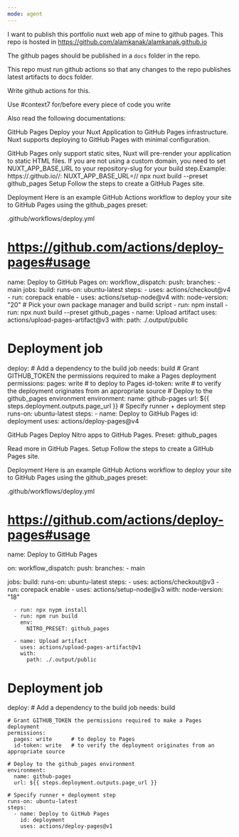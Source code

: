 ```yaml
---
mode: agent
---
```

I want to publish this portfolio nuxt web app of mine to github pages. This repo is hosted in https://github.com/alamkanak/alamkanak.github.io

The github pages should be published in a `docs` folder in the repo.

This repo must run github actions so that any changes to the repo publishes latest artifacts to docs folder.

Write github actions for this.

Use #context7 for/before every piece of code you write

Also read the following documentations:

GitHub Pages
Deploy your Nuxt Application to GitHub Pages infrastructure.
Nuxt supports deploying to GitHub Pages with minimal configuration.

GitHub Pages only support static sites, Nuxt will pre-render your application to static HTML files.
If you are not using a custom domain, you need to set NUXT_APP_BASE_URL to your repository-slug for your build step.Example: https://<user>.github.io/<repository>/: NUXT_APP_BASE_URL=/<repository>/ npx nuxt build --preset github_pages
Setup
Follow the steps to create a GitHub Pages site.

Deployment
Here is an example GitHub Actions workflow to deploy your site to GitHub Pages using the github_pages preset:

.github/workflows/deploy.yml

# https://github.com/actions/deploy-pages#usage
name: Deploy to GitHub Pages
on:
  workflow_dispatch:
  push:
    branches:
      - main
jobs:
  build:
    runs-on: ubuntu-latest
    steps:
      - uses: actions/checkout@v4
      - run: corepack enable
      - uses: actions/setup-node@v4
        with:
          node-version: "20"
      # Pick your own package manager and build script
      - run: npm install
      - run: npx nuxt build --preset github_pages
      - name: Upload artifact
        uses: actions/upload-pages-artifact@v3
        with:
          path: ./.output/public
  # Deployment job
  deploy:
    # Add a dependency to the build job
    needs: build
    # Grant GITHUB_TOKEN the permissions required to make a Pages deployment
    permissions:
      pages: write      # to deploy to Pages
      id-token: write   # to verify the deployment originates from an appropriate source
    # Deploy to the github_pages environment
    environment:
      name: github-pages
      url: ${{ steps.deployment.outputs.page_url }}
    # Specify runner + deployment step
    runs-on: ubuntu-latest
    steps:
      - name: Deploy to GitHub Pages
        id: deployment
        uses: actions/deploy-pages@v4


GitHub Pages
Deploy Nitro apps to GitHub Pages.
Preset: github_pages

 Read more in GitHub Pages.
Setup
Follow the steps to create a GitHub Pages site.

Deployment
Here is an example GitHub Actions workflow to deploy your site to GitHub Pages using the github_pages preset:

.github/workflows/deploy.yml

# https://github.com/actions/deploy-pages#usage
name: Deploy to GitHub Pages

on:
  workflow_dispatch:
  push:
    branches:
      - main

jobs:
  build:
    runs-on: ubuntu-latest
    steps:
      - uses: actions/checkout@v3
      - run: corepack enable
      - uses: actions/setup-node@v3
        with:
          node-version: "18"

      - run: npx nypm install
      - run: npm run build
        env:
          NITRO_PRESET: github_pages

      - name: Upload artifact
        uses: actions/upload-pages-artifact@v1
        with:
          path: ./.output/public

  # Deployment job
  deploy:
    # Add a dependency to the build job
    needs: build

    # Grant GITHUB_TOKEN the permissions required to make a Pages deployment
    permissions:
      pages: write      # to deploy to Pages
      id-token: write   # to verify the deployment originates from an appropriate source

    # Deploy to the github_pages environment
    environment:
      name: github-pages
      url: ${{ steps.deployment.outputs.page_url }}

    # Specify runner + deployment step
    runs-on: ubuntu-latest
    steps:
      - name: Deploy to GitHub Pages
        id: deployment
        uses: actions/deploy-pages@v1
